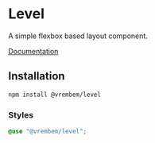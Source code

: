 # Level

A simple flexbox based layout component.

[Documentation](https://vrembem.com/packages/level)

## Installation

```sh
npm install @vrembem/level
```

### Styles

```scss
@use "@vrembem/level";
```
